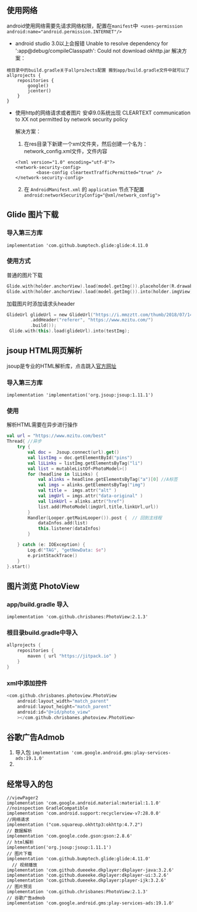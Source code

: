 ## 使用网络
android使用网络需要先请求网络权限，配置在`manifest`中` <uses-permission android:name="android.permission.INTERNET"/>`


* android studio 3.0以上会报错 Unable to resolve dependency for ':app@debug/compileClasspath': Could not download okhttp.jar
解决方案：
```
根目录中的build.gradle关于allproJects配置 搬到app/build.gradle文件中就可以了
allprojects {
    repositories {
        google()
        jcenter()
    }
}
```
* 使用http的网络请求或者图片
安卓9.0系统出现 CLEARTEXT communication to XX not permitted by network security policy

    解决方案：
    1.  在res目录下新建一个xml文件夹，然后创建一个名为：network_config.xml文件，文件内容
    ```
    <?xml version="1.0" encoding="utf-8"?>
    <network-security-config>
            <base-config cleartextTrafficPermitted="true" />
    </network-security-config>
    ```
    2. 在 `AndroidManifest.xml` 的 `application` 节点下配置` android:networkSecurityConfig="@xml/network_config">`

## Glide 图片下载
### 导入第三方库
`implementation 'com.github.bumptech.glide:glide:4.11.0`
### 使用方式
普通的图片下载
```kotlin
Glide.with(holder.anchorView).load(model.getImg()).placeholder(R.drawable.place).into(holder.imgView); //带有预览图
Glide.with(holder.anchorView).load(model.getImg()).into(holder.imgView); //没有预览图
```
加载图片时添加请求头header
```kotlin
GlideUrl glideUrl = new GlideUrl("https://i.mmzztt.com/thumb/2018/07/141730_236.jpg", new LazyHeaders.Builder()
         .addHeader("referer", "https://www.mzitu.com/")
         .build());
 Glide.with(this).load(glideUrl).into(testImg);
 ```

## jsoup HTML网页解析
jsoup是专业的HTML解析库，点击跳入[官方网址](https://jsoup.org/cookbook/extracting-data/dom-navigation)
### 导入第三方库
`implementation 'implementation('org.jsoup:jsoup:1.11.1')`
### 使用
解析HTML需要在异步进行操作
```kotlin
val url = "https://www.mzitu.com/best"
Thread{ //异步
    try {
        val doc =  Jsoup.connect(url).get()
        val listImg = doc.getElementById("pins")
        val liLinks = listImg.getElementsByTag("li")
        val list = mutableListOf<PhotoModel>()
        for (headline in liLinks) {
            val alinks = headline.getElementsByTag("a")[0] //A标签
            val imgs = alinks.getElementsByTag("img")
            val title =  imgs.attr("alt" )
            val imgUrl = imgs.attr("data-original" )
            val linkUrl = alinks.attr("href")
            list.add(PhotoModel(imgUrl,title,linkUrl,url))
        }
        Handler(Looper.getMainLooper()).post {  // 回到主线程
            dataInfos.add(list)
            this.listener(dataInfos)
        }

    } catch (e: IOException) {
        Log.d("TAG", "getNewData: $e")
        e.printStackTrace()
    }
}.start()
```

## 图片浏览 PhotoView
### app/build.gradle 导入
`implementation 'com.github.chrisbanes:PhotoView:2.1.3'`
### 根目录build.gradle中导入
```kotlin
allprojects {
    repositories {
        maven { url "https://jitpack.io" }
    }
}
```
###  xml中添加控件
```kotlin
<com.github.chrisbanes.photoview.PhotoView
    android:layout_width="match_parent"
    android:layout_height="match_parent"
    android:id="@+id/photo_view"
    ></com.github.chrisbanes.photoview.PhotoView>
```

## 谷歌广告Admob
1. 导入包
`implementation 'com.google.android.gms:play-services-ads:19.1.0'`
2. 


## 经常导入的包
```
//viewPager2
implementation 'com.google.android.material:material:1.1.0'
//noinspection GradleCompatible
implementation 'com.android.support:recyclerview-v7:28.0.0'
//网络请求
implementation ("com.squareup.okhttp3:okhttp:4.7.2")
// 数据解析
implementation 'com.google.code.gson:gson:2.8.6'
// html解析
implementation('org.jsoup:jsoup:1.11.1')
// 图片下载
implementation 'com.github.bumptech.glide:glide:4.11.0'
  // 视频播放
implementation 'com.github.dueeeke.dkplayer:dkplayer-java:3.2.6'
implementation 'com.github.dueeeke.dkplayer:dkplayer-ui:3.2.6'
implementation 'com.github.dueeeke.dkplayer:player-ijk:3.2.6'
// 图片预览
implementation 'com.github.chrisbanes:PhotoView:2.1.3'
// 谷歌广告admob
implementation 'com.google.android.gms:play-services-ads:19.1.0'
```
